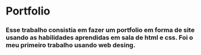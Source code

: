 # Portfolio

### Esse trabalho consistia em fazer um portfolio em forma de site usando as habilidades aprendidas em sala de html e css. Foi o meu primeiro trabalho usando web desing.

